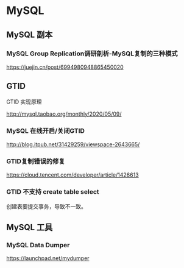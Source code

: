 # MySQL

## MySQL 副本

### MySQL Group Replication调研剖析-MySQL复制的三种模式

<https://juejin.cn/post/6994980948865450020>

## GTID

GTID 实现原理

<http://mysql.taobao.org/monthly/2020/05/09/>

### MySQL 在线开启/关闭GTID

<http://blog.itpub.net/31429259/viewspace-2643665/>

### GTID复制错误的修复

<https://cloud.tencent.com/developer/article/1426613>

### GTID 不支持 create table select

创建表要提交事务，导致不一致。

## MySQL 工具

### MySQL Data Dumper

<https://launchpad.net/mydumper>

